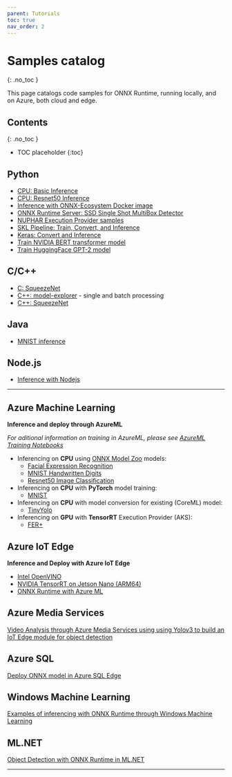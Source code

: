 ```yaml
---
parent: Tutorials
toc: true
nav_order: 2
---
```


# Samples catalog
{: .no_toc }

This page catalogs code samples for ONNX Runtime, running locally, and on Azure, both cloud and edge.  

## Contents
{: .no_toc }

* TOC placeholder
{:toc}

## Python

* [CPU: Basic Inference](https://github.com/onnx/onnx-docker/blob/master/onnx-ecosystem/inference_demos/simple_onnxruntime_inference.ipynb)
* [CPU: Resnet50 Inference](https://github.com/onnx/onnx-docker/blob/master/onnx-ecosystem/inference_demos/resnet50_modelzoo_onnxruntime_inference.ipynb)
* [Inference with ONNX-Ecosystem Docker image](https://github.com/onnx/onnx-docker/tree/master/onnx-ecosystem/inference_demos)
* [ONNX Runtime Server: SSD Single Shot MultiBox Detector](https://github.com/onnx/tutorials/blob/master/tutorials/OnnxRuntimeServerSSDModel.ipynb)
* [NUPHAR Execution Provider samples](https://github.com/microsoft/onnxruntime/tree/master/docs/python/notebooks/onnxruntime-nuphar-tutorial.ipynb)
* [SKL Pipeline: Train, Convert, and Inference](https://microsoft.github.io/onnxruntime/python/tutorial.html)
* [Keras: Convert and Inference](https://microsoft.github.io/onnxruntime/python/auto_examples/plot_dl_keras.html#sphx-glr-auto-examples-plot-dl-keras-py)
* [Train NVIDIA BERT transformer model](https://github.com/microsoft/onnxruntime-training-examples/tree/master/nvidia-bert)
* [Train HuggingFace GPT-2 model](https://github.com/microsoft/onnxruntime-training-examples/tree/master/huggingface-gpt2)

## C/C++

* [C: SqueezeNet](https://github.com/microsoft/onnxruntime/tree/master/csharp/test/Microsoft.ML.OnnxRuntime.EndToEndTests.Capi/C_Api_Sample.cpp)
* [C++: model-explorer](https://github.com/microsoft/onnxruntime/tree/master/c_cxx/model-explorer) - single and batch processing
* [C++: SqueezeNet](https://github.com/microsoft/onnxruntime/tree/mastercsharp/test/Microsoft.ML.OnnxRuntime.EndToEndTests.Capi/CXX_Api_Sample.cpp)

## Java

* [MNIST inference](https://github.com/microsoft/onnxruntime/tree/master/java/src/test/java/sample/ScoreMNIST.java)

## Node.js

* [Inference with Nodejs](https://github.com/microsoft/onnxruntime/tree/master/samples/nodejs)


---

## Azure Machine Learning

**Inference and deploy through AzureML**

*For aditional information on training in AzureML, please see [AzureML Training Notebooks](https://github.com/Azure/MachineLearningNotebooks/tree/master/how-to-use-azureml/training)*
* Inferencing on **CPU** using [ONNX Model Zoo](https://github.com/onnx/models) models: 
  * [Facial Expression Recognition](https://github.com/Azure/MachineLearningNotebooks/blob/master/how-to-use-azureml/deployment/onnx/onnx-inference-facial-expression-recognition-deploy.ipynb) 
  * [MNIST Handwritten Digits](https://github.com/Azure/MachineLearningNotebooks/blob/master/how-to-use-azureml/deployment/onnx/onnx-inference-mnist-deploy.ipynb)
  * [Resnet50 Image Classification](https://github.com/Azure/MachineLearningNotebooks/blob/master/how-to-use-azureml/deployment/onnx/onnx-modelzoo-aml-deploy-resnet50.ipynb)
* Inferencing on **CPU** with **PyTorch** model training:
  * [MNIST](https://github.com/Azure/MachineLearningNotebooks/blob/master/how-to-use-azureml/deployment/onnx/onnx-train-pytorch-aml-deploy-mnist.ipynb)
* Inferencing on **CPU** with model conversion for existing (CoreML) model:
  * [TinyYolo](https://github.com/Azure/MachineLearningNotebooks/blob/master/how-to-use-azureml/deployment/onnx/onnx-convert-aml-deploy-tinyyolo.ipynb)
* Inferencing on **GPU** with **TensorRT** Execution Provider (AKS):
  * [FER+](.https://github.com/microsoft/onnxruntime/tree/master/docs/python/notebooks/onnx-inference-byoc-gpu-cpu-aks.ipynb)
  
## Azure IoT Edge

**Inference and Deploy with Azure IoT Edge**
  * [Intel OpenVINO](http://aka.ms/onnxruntime-openvino)
  * [NVIDIA TensorRT on Jetson Nano (ARM64)](http://aka.ms/onnxruntime-arm64)
  * [ONNX Runtime with Azure ML](https://github.com/Azure-Samples/onnxruntime-iot-edge/blob/master/AzureML-OpenVINO/README.md)
  
## Azure Media Services
[Video Analysis through Azure Media Services using using Yolov3 to build an IoT Edge module for object detection](https://github.com/Azure/live-video-analytics/tree/master/utilities/video-analysis/yolov3-onnx)
 
## Azure SQL
[Deploy ONNX model in Azure SQL Edge](https://docs.microsoft.com/en-us/azure/azure-sql-edge/deploy-onnx)

## Windows Machine Learning
[Examples of inferencing with ONNX Runtime through Windows Machine Learning](https://docs.microsoft.com/en-us/windows/ai/windows-ml/tools-and-samples#samples)
  
## ML.NET
[Object Detection with ONNX Runtime in ML.NET](https://docs.microsoft.com/en-us/dotnet/machine-learning/tutorials/object-detection-onnx)
  
--- 

